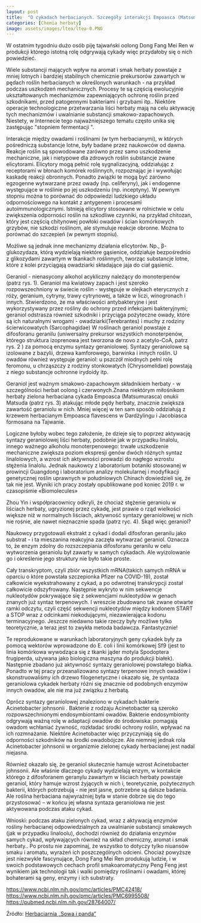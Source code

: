```yaml
---
layout: post
title:  "O cykadach herbacianych. Szczegóły interakcji Empoasca (Matsumurasca) onukii Matsuda i innych z liśćmi herbaty."
categories: [Chemia herbaty]
image: assets/images/ltea/ltea-0.PNG
---
```


W ostatnim tygodniu dużo osób piję tajwański oolong Dong Fang Mei Ren w produkcji którego istotną rolę odgrywają cykady więc przydałoby się o nich powiedzieć. 

Wiele substancji mających wpływ na aromat i smak herbaty powstaje z mniej lotnych i bardziej stabilnych chemicznie prekursorów zawartych w pędach roślin herbacianych w określonych warunkach - na przykład podczas uszkodzeń mechanicznych. Procesy te są częścią ewolucyjnie ukształtowanych mechanizmów zapewniających ochronę roślin przed szkodnikami, przed patogennymi bakteriami i grzybami itp.. Niektóre operacje technologiczne przetwarzania liści herbaty mają na celu aktywację tych mechanizmów i uwalnianie substancji smakowo-zapachowych. Niestety, w Internecie tego najważniejszego tematu często unika się zastępując "stopniem fermentacji ".

Interakcje między owadami i roślinami (w tym herbacianymi), w których pośredniczą substancje lotne, były badane przez naukowców od dawna. Reakcje roślin są spowodowane zarówno przez samo uszkodzenie mechaniczne, jak i nietypowe dla zdrowych roślin substancje zwane elicytorami. Elicytory mogą pełnić rolę sygnalizacyjną, oddziałując z receptorami w błonach komórek roślinnych, rozpoznając je i wywołując kaskadę reakcji obronnych. Ponadto związki te mogą być zarówno egzogenne wytwarzane przez owady (np. celiferyny), jak i endogenne występujące w roślinie po jej uszkodzeniu (np. inceptyny). W pewnym stopniu można to porównać do odpowiedzi ludzkiego układu odpornościowego na kontakt z antygenem i procesami autoimmunologicznymi. Istnieją elicytory stosowane w rolnictwie w celu zwiększenia odporności roślin na szkodliwe czynniki, na przykład chitozan, który jest częścią chitynowej powłoki owadów i ścian komórkowych grzybów, nie szkodzi roślinom, ale stymuluje reakcje obronne. Można to porównać do szczepień (w pewnym stopniu).

Możliwe są jednak inne mechanizmy działania elicytorów. Np., β-glukozydaza, którą wydzielają niektóre gąsienice, oddziałuje bezpośrednio z glikozydami zawartym w tkankach roślinnych, tworząc substancje lotne, które z kolei przyciągają owadziarki składające jaja do ciał gąsienic.

Geraniol - nienasycony alkohol acykliczny należący do monoterpenów (patrz rys. 1). Geraniol ma kwiatowy zapach i jest szeroko rozpowszechniony w świecie roślin  - występuje w olejkach eterycznych z róży, geranium, cytryny, trawy cytrynowej, a także w liczi, winogronach i innych. Stwierdzono, że ma właściwości antybakteryjne i jest wykorzystywany przez rośliny do ochrony przed infekcjami bakteryjnymi; geraniol odstrasza również szkodniki i przyciąga pożyteczne owady, które są ich naturalnymi wrogami -  owadziarki(Terebrantes) i muchy z rodziny ścierwicowatych (Sarcophagidae) W roślinach geraniol powstaje z difosforanu geranilu (uniwersalny prekursor wszystkich monoterpenów, którego struktura izoprenowa jest tworzona de novo z acetylo-CoA, patrz rys. 2 ) za pomocą enzymu syntazy geraniolowej. Syntazy geraniolowe są izolowane z bazylii, drzewa kamforowego, barwinka i innych roślin. U owadów również występuje geraniol: u pszczół miodnych pełni rolę feromonu, u chrząszczy z rodziny stonkowatych (Chrysomelidae) powstają z niego substancje ochronne irydoidy itp.

Geraniol jest ważnym smakowo-zapachowym składnikiem herbaty - w szczególności herbat oolong i czerwonych.Znana niektórym miłośnikom herbaty zielona herbaciana cykada Empoasca (Matsumurasca) onukii Matsuda (patrz rys. 3) atakując młode pędy herbaty, znacznie zwiększa zawartość geraniolu w nich. Mniej więcej w ten sam sposób oddziałują z krzewem herbacianym Empoasca flavescens  w Dardżylingu i Jacobiasca formosana na Tajwanie.

Logiczne byłoby wobec tego założenie, że dzieje się to poprzez aktywację syntazy geraniolowej liści herbaty, podobnie jak w przypadku linalolu, innego ważnego alkoholu monoterpenowego: trwałe uszkodzenie mechaniczne zwiększa poziom ekspresji genów dwóch różnych syntaz linalolowych, a wzrost ich aktywności prowadzi do nagłego wzrostu stężenia linalolu. Jednak naukowcy z laboratorium botaniki stosowanej w prowincji Guangdong i laboratorium analizy molekularnej i modyfikacji genetycznej roślin uprawnych w południowych Chinach dowiedzieli się, że tak nie jest. Wyniki ich pracy zostały opublikowane pod koniec 2019 r. w czasopiśmie «Biomolecules»

Zhou Yin i współpracownicy odkryli, że chociaż stężenie geraniolu w liściach herbaty, ugryzionej przez cykadę, jest prawie o rząd wielkości większe niż w normalnych liściach, aktywność syntazy geraniolowej w nich nie rośnie, ale nawet nieznacznie spada (patrz ryc. 4). Skąd więc geraniol?

Naukowcy przygotowali ekstrakt z cykad i dodali difosforan geranilu jako substrat - i ta mieszanina reakcyjna zaczęła wytwarzać geraniol. Oznacza to, że enzym zdolny do rozszczepiania difosforanu geranilu w celu wytworzenia geraniolu był zawarty w samych cykadach. Ale wyizolowanie go i określenie jego struktury nie było takie proste.

Cały transkryptom, czyli zbiór wszystkich mRNA(takich samych mRNA w oparciu o które powstała szczepionka Pfizer na COVID-19), został całkowicie wyekstrahowany z cykad, a po odwrotnej transkrypcji został całkowicie odszyfrowany. Następnie wykryto w nim sekwencje nukleotydów pokrywające się z sekwencjami nukleotydów w genach znanych już syntaz terpenowych. I wreszcie zbudowano tak zwane otwarte ramki odczytu, czyli część sekwencji nukleotydów między kodonem START a STOP wraz z odcinkami niekodującymi, niezawierająca kodonu terminacyjnego. Jeszcze niedawno takie rzeczy były możliwe tylko teoretycznie, a teraz jest to zwykła metoda badawcza. Fantastycznie!

Te reprodukowane w warunkach laboratoryjnych geny cykadek były za pomocą wektorów wprowadzone do E. coli i linii komórkowej Sf9 (jest to linia komórkowa wywodząca się z tkanki jąder motyla Spodoptera frugiperda, używana jako biologiczna maszyna do produkcji białek). Następnie zbadano już aktywność syntazy geraniolowej powstałego białka. Ponadto w tej pracy przeanalizowano syntazy terpenowe innych owadów i skonstruowaliśmy ich drzewo filogenetyczne i okazało się, że syntaza geraniolowa cykadek herbaty różni się znacznie od podobnych enzymów innych owadów, ale nie ma już związku z herbatą.

Oprócz syntazy geraniolowej znaleziono w cykadach bakterie Acinetobacter johnsonii . Bakterie z rodzaju Acinetobacter są szeroko rozpowszechnionymi endosymbiontami owadów. Bakterie endosymbionty odgrywają ważną rolę w adaptacji owadów do środowiska: pomagają owadom wchłaniać żywność, rozkładać środki ochrony roślin, wpływać na ich rozmnażanie. Niektóre Acinetobacter więc przyczyniają się do odporności szkodników na środki owadobójcze. Ale niemniej jednak rola Acinetobacter johnsonii w organizmie zielonej cykady herbacianej jest nadal niejasna.

Również okazało się, że geraniol skutecznie hamuje wzrost Acinetobacter johnsonii. Ale właśnie dlaczego cykady wydzielają enzym, w kontakcie którego z difosforanem geranylu zawartym w liściach herbaty powstaje geraniol, który hamuje wzrost żyjących w nich i, teoretycznie, pożytecznych bakterii, których potrzebują - nie jest jasne, potrzebne są dalsze badania. Ale roślina herbaciana najwyraźniej była w stanie dobrze się do tego przystosować – w końcu jej własna syntaza geraniolowa nie jest aktywowana podczas ataku cykad.

Wnioski: podczas ataku zielonych cykad, wraz z aktywacją enzymów rośliny herbacianej odpowiedzialnych za uwalnianie substancji smakowych (jak w przypadku linaloolu), dochodzi również do działania enzymów samych cykad, wpływających również na skład chemiczny, aromat i smak herbaty.. Po prostu nie zapominaj, że wszystko to dotyczy tylko niuansów smaku i aromatu, wyrażeń ich poszczególnych odcieni. Chociaż powyższe jest niezwykle fascynujące, Dong Fang Mei Ren  produkują ludzie, i w swoich podstawowych cechach profil smakoaromatyczny Peng Feng jest wynikiem jak technologii tak i walki pomiędzy roślinami i owadami, której bohaterami są geny, enzymy i ich substraty.

https://www.ncbi.nlm.nih.gov/pmc/articles/PMC42418/
https://www.ncbi.nlm.nih.gov/pmc/articles/PMC6995508/
https://pubmed.ncbi.nlm.nih.gov/28764007/

Źródło: [Herbaciarnia „Sowa i panda”](https://vk.com/club47905050)
